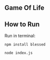 ## Game Of Life


## How to Run

Run in terminal:
```
npm install blessed
```

```
node index.js
```


